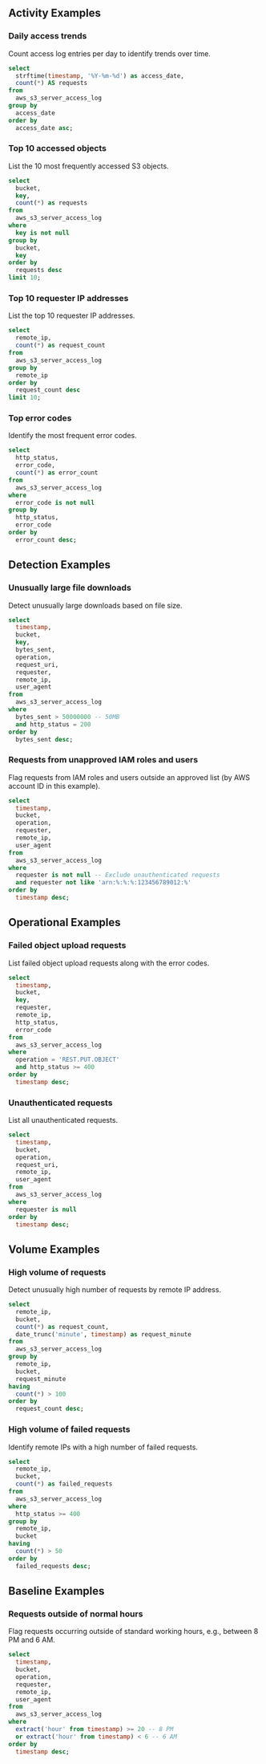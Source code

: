 ## Activity Examples

### Daily access trends

Count access log entries per day to identify trends over time.

```sql
select
  strftime(timestamp, '%Y-%m-%d') as access_date,
  count(*) AS requests
from
  aws_s3_server_access_log
group by
  access_date
order by
  access_date asc;
```

### Top 10 accessed objects

List the 10 most frequently accessed S3 objects.

```sql
select
  bucket,
  key,
  count(*) as requests
from
  aws_s3_server_access_log
where
  key is not null
group by
  bucket,
  key
order by
  requests desc
limit 10;
```

### Top 10 requester IP addresses

List the top 10 requester IP addresses.

```sql
select
  remote_ip,
  count(*) as request_count
from
  aws_s3_server_access_log
group by
  remote_ip
order by
  request_count desc
limit 10;
```

### Top error codes

Identify the most frequent error codes.

```sql
select
  http_status,
  error_code,
  count(*) as error_count
from
  aws_s3_server_access_log
where
  error_code is not null
group by
  http_status,
  error_code
order by
  error_count desc;
```

## Detection Examples

### Unusually large file downloads

Detect unusually large downloads based on file size.

```sql
select
  timestamp,
  bucket,
  key,
  bytes_sent,
  operation,
  request_uri,
  requester,
  remote_ip,
  user_agent
from
  aws_s3_server_access_log
where
  bytes_sent > 50000000 -- 50MB
  and http_status = 200
order by
  bytes_sent desc;
```

### Requests from unapproved IAM roles and users

Flag requests from IAM roles and users outside an approved list (by AWS account ID in this example).

```sql
select
  timestamp,
  bucket,
  operation,
  requester,
  remote_ip,
  user_agent
from
  aws_s3_server_access_log
where
  requester is not null -- Exclude unauthenticated requests
  and requester not like 'arn:%:%:%:123456789012:%'
order by
  timestamp desc;
```

## Operational Examples

### Failed object upload requests

List failed object upload requests along with the error codes.

```sql
select
  timestamp,
  bucket,
  key,
  requester,
  remote_ip,
  http_status,
  error_code
from
  aws_s3_server_access_log
where
  operation = 'REST.PUT.OBJECT'
  and http_status >= 400
order by
  timestamp desc;
```

### Unauthenticated requests

List all unauthenticated requests.

```sql
select
  timestamp,
  bucket,
  operation,
  request_uri,
  remote_ip,
  user_agent
from
  aws_s3_server_access_log
where
  requester is null
order by
  timestamp desc;
```

## Volume Examples

### High volume of requests

Detect unusually high number of requests by remote IP address.

```sql
select
  remote_ip,
  bucket,
  count(*) as request_count,
  date_trunc('minute', timestamp) as request_minute
from
  aws_s3_server_access_log
group by
  remote_ip,
  bucket,
  request_minute
having
  count(*) > 100
order by
  request_count desc;
```

### High volume of failed requests

Identify remote IPs with a high number of failed requests.

```sql
select
  remote_ip,
  bucket,
  count(*) as failed_requests
from
  aws_s3_server_access_log
where
  http_status >= 400
group by
  remote_ip,
  bucket
having
  count(*) > 50
order by
  failed_requests desc;
```

## Baseline Examples

### Requests outside of normal hours

Flag requests occurring outside of standard working hours, e.g., between 8 PM and 6 AM.

```sql
select
  timestamp,
  bucket,
  operation,
  requester,
  remote_ip,
  user_agent
from
  aws_s3_server_access_log
where
  extract('hour' from timestamp) >= 20 -- 8 PM
  or extract('hour' from timestamp) < 6 -- 6 AM
order by
  timestamp desc;
```
